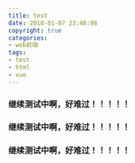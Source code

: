 ```yaml
---
title: test
date: 2018-01-07 23:48:08
copyright: true
categories:
- web前端
tags:
- test
- html
- vue
---
```


### 继续测试中啊，好难过！！！！！
### 继续测试中啊，好难过！！！！！
### 继续测试中啊，好难过！！！！！
